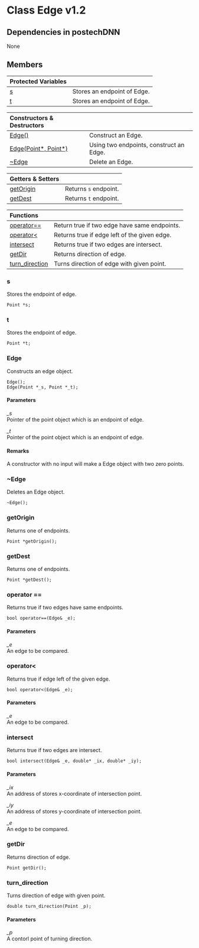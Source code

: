 # Class Edge v1.2
## Dependencies in postechDNN
None

## Members
|Protected Variables||
|:---|:---|
|[s](#s)|Stores an endpoint of Edge.|
|[t](#t)|Stores an endpoint of Edge.|

|Constructors & Destructors||
|:---|:---|
|[Edge()](#Edge)|Construct an Edge.|
|[Edge(Point*, Point*)](#Edge-1)|Using two endpoints, construct an Edge.|
|[~Edge](#~Edge)|Delete an Edge.|

|Getters & Setters||
|:---|:---|
|[getOrigin](#getOrigin)|Returns ```s``` endpoint.|
|[getDest](#getDest)|Returns ```t``` endpoint.|

|Functions||
|:---|:---|
|[operator==](#operator==)|Return true if two edge have same endpoints.|
|[operator<](#operator<)|Returns true if edge left of the given edge.|
|[intersect](#intersect)|Returns true if two edges are intersect.|
|[getDir](#getDir)|Returns direction of edge.|
|[turn_direction](#turn_direction)|Turns direction of edge with given point.|


### s
Stores the endpoint of edge.
```
Point *s;
```
### t
Stores the endpoint of edge.
```
Point *t;
```

### Edge
Constructs an edge object.
```
Edge();
Edge(Point *_s, Point *_t);
```

#### Parameters
*_s*  
Pointer of the point object which is an endpoint of edge. 

*_t*  
Pointer of the point object which is an endpoint of edge.

#### Remarks
A constructor with no input will make a Edge object with two zero points.

### \~Edge
Deletes an Edge object.
```
~Edge();
```

### getOrigin
Returns one of endpoints.
```
Point *getOrigin();
```

### getDest
Returns one of endpoints.
```
Point *getDest();
```

### operator ==
Returns true if two edges have same endpoints.
```
bool operator==(Edge& _e);
```

#### Parameters
*_e*  
An edge to be compared.

### operator<
Returns true if edge left of the given edge.
```
bool operator<(Edge& _e);
```

#### Parameters
*_e*  
An edge to be compared.

### intersect
Returns true if two edges are intersect.
```
bool intersect(Edge& _e, double* _ix, double* _iy);
```

#### Parameters
*_ix*  
An address of stores x-coordinate of intersection point.

*_iy*  
An address of stores y-coordinate of intersection point.

*_e*  
An edge to be compared.

### getDir
Returns direction of edge.
```
Point getDir();
```

### turn_direction
Turns direction of edge with given point.
```
double turn_direction(Point _p);
```

#### Parameters
*_p*  
A contorl point of turning direction.
